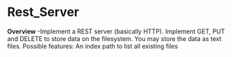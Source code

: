 # Rest_Server #


**Overview**
-Implement a REST server (basically HTTP).
Implement GET, PUT and DELETE
to store data on the filesystem.
You may store
the data as text files.
Possible features:
An index path to list all existing files
